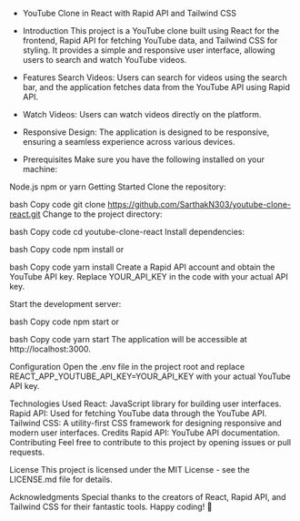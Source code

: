 - YouTube Clone in React with Rapid API and Tailwind CSS

* Introduction
  This project is a YouTube clone built using React for the frontend, Rapid API for fetching YouTube data, and Tailwind CSS for styling. It provides a simple and responsive user interface, allowing users to search and watch YouTube videos.

* Features
  Search Videos: Users can search for videos using the search bar, and the application fetches data from the YouTube API using Rapid API.

* Watch Videos: Users can watch videos directly on the platform.

* Responsive Design: The application is designed to be responsive, ensuring a seamless experience across various devices.

* Prerequisites
  Make sure you have the following installed on your machine:

Node.js
npm or yarn
Getting Started
Clone the repository:

bash
Copy code
git clone https://github.com/SarthakN303/youtube-clone-react.git
Change to the project directory:

bash
Copy code
cd youtube-clone-react
Install dependencies:

bash
Copy code
npm install
or

bash
Copy code
yarn install
Create a Rapid API account and obtain the YouTube API key. Replace YOUR_API_KEY in the code with your actual API key.

Start the development server:

bash
Copy code
npm start
or

bash
Copy code
yarn start
The application will be accessible at http://localhost:3000.

Configuration
Open the .env file in the project root and replace REACT_APP_YOUTUBE_API_KEY=YOUR_API_KEY with your actual YouTube API key.

Technologies Used
React: JavaScript library for building user interfaces.
Rapid API: Used for fetching YouTube data through the YouTube API.
Tailwind CSS: A utility-first CSS framework for designing responsive and modern user interfaces.
Credits
Rapid API: YouTube API documentation.
Contributing
Feel free to contribute to this project by opening issues or pull requests.

License
This project is licensed under the MIT License - see the LICENSE.md file for details.

Acknowledgments
Special thanks to the creators of React, Rapid API, and Tailwind CSS for their fantastic tools.
Happy coding! 🚀
